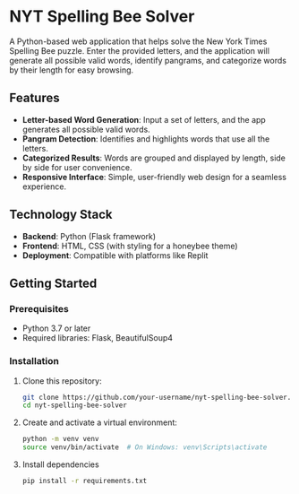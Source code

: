 # NYT Spelling Bee Solver  

A Python-based web application that helps solve the New York Times Spelling Bee puzzle. Enter the provided letters, and the application will generate all possible valid words, identify pangrams, and categorize words by their length for easy browsing.  

## Features  
- **Letter-based Word Generation**: Input a set of letters, and the app generates all possible valid words.  
- **Pangram Detection**: Identifies and highlights words that use all the letters.  
- **Categorized Results**: Words are grouped and displayed by length, side by side for user convenience.  
- **Responsive Interface**: Simple, user-friendly web design for a seamless experience.  

## Technology Stack  
- **Backend**: Python (Flask framework)  
- **Frontend**: HTML, CSS (with styling for a honeybee theme)  
- **Deployment**: Compatible with platforms like Replit  

## Getting Started  

### Prerequisites  
- Python 3.7 or later  
- Required libraries: Flask, BeautifulSoup4  

### Installation  
1. Clone this repository:  
   ```bash
   git clone https://github.com/your-username/nyt-spelling-bee-solver.git
   cd nyt-spelling-bee-solver
2. Create and activate a virtual environment:
   ```bash
   python -m venv venv  
   source venv/bin/activate  # On Windows: venv\Scripts\activate
3. Install dependencies
   ```bash
   pip install -r requirements.txt  

